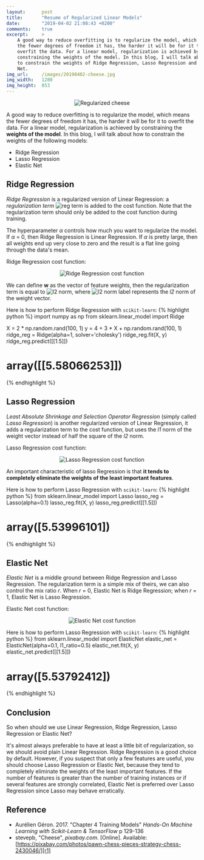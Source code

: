 ```yaml
---
layout:      post
title:       "Resume of Regularized Linear Models"
date:        "2019-04-02 21:08:43 +0200"
comments:    true
excerpt:     >
    A good way to reduce overfitting is to regularize the model, which means
    the fewer degrees of freedom it has, the harder it will be for it to
    overfit the data. For a linear model, regularization is achieved by
    constraining the weights of the model. In this blog, I will talk about how
    to constrain the weights of Ridge Regression, Lasso Regression and Elastic
    Net.
img_url:     /images/20190402-cheese.jpg
img_width:   1280
img_height:  853
---
```


<p align="center">
  <img alt="Regularized cheese"
  src="{{ site.baseurl }}/images/20190402-cheese.jpg"/>
</p>

A good way to reduce overfitting is to regularize the model, which means the
fewer degrees of freedom it has, the harder it will be for it to overfit the
data. For a linear model, regularization is achieved by constraining the
**weights of the model**. In this blog, I will talk about how to constrain the
weights of the following models:
- Ridge Regression
- Lasso Regression
- Elastic Net

## Ridge Regression
_Ridge Regression_ is a regularized version of Linear Regression: a
_regularization term_
<img alt="reg term" src="http://latex.codecogs.com/gif.latex?\inline&space;\fn_phv&space;\alpha&space;\sum_{i&space;=&space;1}^{n}\theta&space;_{i}^{2}"/>
is added to the cost function. Note that the regularization term should only be
added to the cost function during training.

The hyperparameter _α_ controls how much you want to regularize the model. If
_α_ = 0, then Ridge Regression is Linear Regression. If _α_ is pretty large,
then all weights end up very close to zero and the result is a flat line going
through the data's mean.

Ridge Regression cost function:
<p align="center">
  <img alt="Ridge Regression cost function"
  src="{{ site.baseurl }}/images/20190402-ridge-regression.png"/>
</p>

We can define **w** as the vector of feature weights, then the regularization
term is equal to
<img alt="l2 norm" src="http://latex.codecogs.com/gif.latex?\inline&space;\fn_phv&space;1/2&space;(\left&space;\|&space;w&space;\right&space;\|_{2})^{2}"/>,
where
<img alt="l2 norm label" src="http://latex.codecogs.com/gif.latex?\inline&space;\fn_phv&space;\left&space;\|&space;\cdot&space;\right&space;\|_{2}"/>
represents the _l2_ norm of the weight vector.

Here is how to perform Ridge Regression with `scikit-learn`:
{% highlight python %}
import numpy as np
from sklearn.linear_model import Ridge

X = 2 * np.random.rand(100, 1)
y = 4 + 3 * X + np.random.rand(100, 1)
ridge_reg = Ridge(alpha=1, solver='cholesky')
ridge_reg.fit(X, y)
ridge_reg.predict([[1.5]])
# array([[5.58066253]])
{% endhighlight %}

## Lasso Regression
_Least Absolute Shrinkage and Selection Operator Regression_ (simply called
_Lasso Regression_) is another regularized version of Linear Regression, it
adds a regularization term to the cost function, but uses the _l1_ norm of the
weight vector instead of half the square of the _l2_ norm.

Lasso Regression cost function:
<p align="center">
  <img alt="Lasso Regression cost function"
  src="{{ site.baseurl }}/images/20190402-lasso-regression.png"/>
</p>

An important characteristic of lasso Regression is that **it tends to
completely eliminate the weights of the least important features**.

Here is how to perform Lasso Regression with `scikit-learn`:
{% highlight python %}
from sklearn.linear_model import Lasso
lasso_reg = Lasso(alpha=0.1)
lasso_reg.fit(X, y)
lasso_reg.predict([[1.5]])
# array([5.53996101])
{% endhighlight %}

## Elastic Net
_Elastic Net_ is a middle ground between Ridge Regression and Lasso Regression.
The regularization term is a simple mix of theirs, we can also control the mix
ratio _r_. When _r_ = 0, Elastic Net is Ridge Regression; when _r_ = 1, Elastic
Net is Lasso Regression.

Elastic Net cost function:
<p align="center">
  <img alt="Elastic Net cost function"
  src="{{ site.baseurl }}/images/20190402-elastic-net.png"/>
</p>

Here is how to perform Lasso Regression with `scikit-learn`:
{% highlight python %}
from sklearn.linear_model import ElasticNet
elastic_net = ElasticNet(alpha=0.1, l1_ratio=0.5)
elastic_net.fit(X, y)
elastic_net.predict([[1.5]])
# array([5.53792412])
{% endhighlight %}

## Conclusion
So when should we use Linear Regression, Ridge Regression, Lasso Regression or
Elastic Net?

It's almost always preferable to have at least a little bit of regularization,
so we should avoid plain Linear Regression. Ridge Regression is a good choice
by default. However, if you suspect that only a few features are useful, you
should choose Lasso Regression or Elastic Net, because they tend to completely
eliminate the weights of the least important features. If the number of
features is greater than the number of training instances or if several
features are strongly correlated, Elastic Net is preferred over Lasso
Regression since Lasso may behave erratically.

## Reference
- Aurélien Géron. 2017. "Chapter 4 Training Models" _Hands-On Machine Learning
with Scikit-Learn & TensorFlow_ p 129-136
- stevepb, "Cheese", _pixabay.com_. [Online]. Available: [https://pixabay.com/photos/pawn-chess-pieces-strategy-chess-2430046/][r1]

[r1]: https://pixabay.com/photos/pawn-chess-pieces-strategy-chess-2430046/
